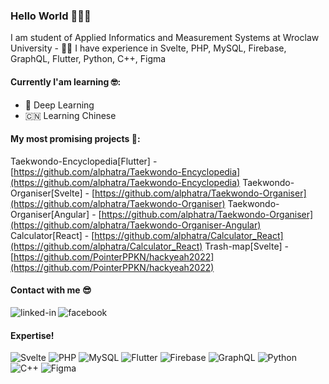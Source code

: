### Hello World 🤩🤪🤌
I am student of Applied Informatics and Measurement Systems at Wroclaw University - 👨‍🎓 I have experience in Svelte, PHP, MySQL, Firebase, GraphQL, Flutter, Python, C++, Figma
#### Currently I'am learning 🤓:
- 🌊 Deep Learning
- 🇨🇳 Learning Chinese
#### My most promising projects 🤩:
Taekwondo-Encyclopedia[Flutter] - [https://github.com/alphatra/Taekwondo-Encyclopedia](https://github.com/alphatra/Taekwondo-Encyclopedia)
Taekwondo-Organiser[Svelte] -  [https://github.com/alphatra/Taekwondo-Organiser](https://github.com/alphatra/Taekwondo-Organiser)
Taekwondo-Organiser[Angular] -  [https://github.com/alphatra/Taekwondo-Organiser](https://github.com/alphatra/Taekwondo-Organiser-Angular)
Calculator[React] - [https://github.com/alphatra/Calculator_React](https://github.com/alphatra/Calculator_React)
Trash-map[Svelte] - [https://github.com/PointerPPKN/hackyeah2022](https://github.com/PointerPPKN/hackyeah2022)

#### Contact with me 😎
[<img align="left" alt="linked-in" src="https://img.shields.io/badge/linkedin-%230077B5.svg?&style=for-the-badge&logo=linkedin&logoColor=white" />](https://www.linkedin.com/in/gracjan-ziemia%C5%84ski-321838156)[<img align="left" alt="facebook" src="https://img.shields.io/badge/facebook-%231877F2.svg?&style=for-the-badge&logo=facebook&logoColor=white" />](https://www.facebook.com/alpphatra/)<br>

#### Expertise!
![Svelte](https://img.shields.io/badge/svelte-%23f1413d.svg?style=for-the-badge&logo=svelte&logoColor=white)
![PHP](https://img.shields.io/badge/php-%23777BB4.svg?style=for-the-badge&logo=php&logoColor=white)
![MySQL](https://img.shields.io/badge/mysql-%2300f.svg?style=for-the-badge&logo=mysql&logoColor=white)
![Flutter](https://img.shields.io/badge/Flutter-%2302569B.svg?style=for-the-badge&logo=Flutter&logoColor=white)
![Firebase](https://img.shields.io/badge/Firebase-039BE5?style=for-the-badge&logo=Firebase&logoColor=white)
![GraphQL](https://img.shields.io/badge/-GraphQL-E10098?style=for-the-badge&logo=graphql&logoColor=white)
![Python](https://img.shields.io/badge/python-3670A0?style=for-the-badge&logo=python&logoColor=ffdd54)
![C++](https://img.shields.io/badge/c++-%2300599C.svg?style=for-the-badge&logo=c%2B%2B&logoColor=white)
![Figma](https://img.shields.io/badge/figma-%23F24E1E.svg?style=for-the-badge&logo=figma&logoColor=white)
